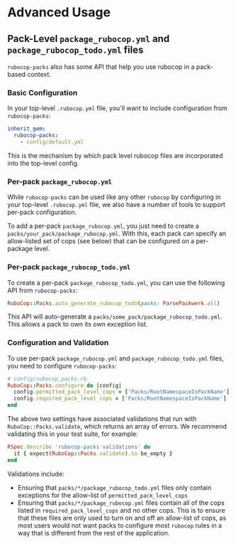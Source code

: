 # Advanced Usage

## Pack-Level `package_rubocop.yml` and `package_rubocop_todo.yml` files
`rubocop-packs` also has some API that help you use rubocop in a pack-based context.

### Basic Configuration
In your top-level `.rubocop.yml` file, you'll want to include configuration from `rubocop-packs`:
```yml
inherit_gem:
  rubocop-packs:
    - config/default.yml
```

This is the mechanism by which pack level rubocop files are incorporated into the top-level config.

### Per-pack `package_rubocop.yml`
While `rubocop-packs` can be used like any other `rubocop` by configuring in your top-level `.rubocop.yml` file, we also have a number of tools to support per-pack configuration.

To add a per-pack `package_rubocop.yml`, you just need to create a `packs/your_pack/package_rubocop.yml`. With this, each pack can specify an allow-listed set of cops (see below) that can be configured on a per-package level.

### Per-pack `package_rubocop_todo.yml`
To create a per-pack `package_rubocop_todo.yml`, you can use the following API from `rubocop-packs`:
```ruby
RuboCop::Packs.auto_generate_rubocop_todo(packs: ParsePackwerk.all)
```
This API will auto-generate a `packs/some_pack/package_rubocop_todo.yml`. This allows a pack to own its own exception list.

### Configuration and Validation
To use per-pack `package_rubocop.yml` and `package_rubocop_todo.yml` files, you need to configure `rubocop-packs`:
```ruby
# config/rubocop_packs.rb
RuboCop::Packs.configure do |config|
  config.permitted_pack_level_cops = ['Packs/RootNamespaceIsPackName']
  config.required_pack_level_cops = ['Packs/RootNamespaceIsPackName']
end
```

The above two settings have associated validations that run with `RuboCop::Packs.validate`, which returns an array of errors. We recommend validating this in your test suite, for example:
```ruby
RSpec.describe 'rubocop-packs validations' do
  it { expect(RuboCop::Packs.validate).to be_empty }
end
```

Validations include:
- Ensuring that `packs/*/package_rubocop_todo.yml` files only contain exceptions for the allow-list of `permitted_pack_level_cops`
- Ensuring that `packs/*/package_rubocop.yml` files contain all of the cops listed in `required_pack_level_cops` and no other cops. This is to ensure that these files are only used to turn on and off an allow-list of cops, as most users would not want packs to configure most `rubocop` rules in a way that is different from the rest of the application.
